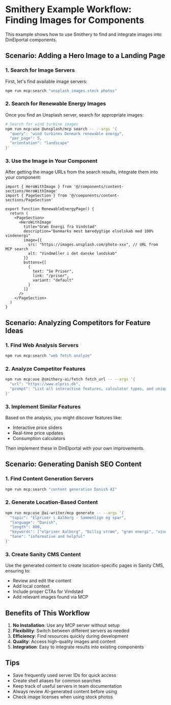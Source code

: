 # Smithery Example Workflow: Finding Images for Components

This example shows how to use Smithery to find and integrate images into DinElportal components.

## Scenario: Adding a Hero Image to a Landing Page

### 1. Search for Image Servers

First, let's find available image servers:

```bash
npm run mcp:search "unsplash images stock photos"
```

### 2. Search for Renewable Energy Images

Once you find an Unsplash server, search for appropriate images:

```bash
# Search for wind turbine images
npm run mcp:use @unsplash/mcp search -- --args '{
  "query": "wind turbines Denmark renewable energy",
  "per_page": 5,
  "orientation": "landscape"
}'
```

### 3. Use the Image in Your Component

After getting the image URLs from the search results, integrate them into your component:

```tsx
import { HeroWithImage } from '@/components/content-sections/HeroWithImage'
import { PageSection } from '@/components/content-sections/PageSection'

export function RenewableEnergyPage() {
  return (
    <PageSection>
      <HeroWithImage
        title="Grøn Energi fra Vindstød"
        description="Danmarks mest bæredygtige elselskab med 100% vindenergi"
        image={{
          src: "https://images.unsplash.com/photo-xxx", // URL from MCP search
          alt: "Vindmøller i det danske landskab"
        }}
        buttons={[
          {
            text: "Se Priser",
            link: "/priser",
            variant: "default"
          }
        ]}
      />
    </PageSection>
  )
}
```

## Scenario: Analyzing Competitors for Feature Ideas

### 1. Find Web Analysis Servers

```bash
npm run mcp:search "web fetch analyze"
```

### 2. Analyze Competitor Features

```bash
npm run mcp:use @smithery-ai/fetch fetch_url -- --args '{
  "url": "https://www.elpris.dk",
  "prompt": "List all interactive features, calculator types, and unique UI elements"
}'
```

### 3. Implement Similar Features

Based on the analysis, you might discover features like:
- Interactive price sliders
- Real-time price updates
- Consumption calculators

Then implement these in DinElportal with your own improvements.

## Scenario: Generating Danish SEO Content

### 1. Find Content Generation Servers

```bash
npm run mcp:search "content generation Danish AI"
```

### 2. Generate Location-Based Content

```bash
npm run mcp:use @ai-writer/mcp generate -- --args '{
  "topic": "Elpriser i Aalborg - Sammenlign og spar",
  "language": "Danish",
  "length": 800,
  "keywords": ["elpriser Aalborg", "billig strøm", "grøn energi", "vindstød"],
  "tone": "informative and helpful"
}'
```

### 3. Create Sanity CMS Content

Use the generated content to create location-specific pages in Sanity CMS, ensuring to:
- Review and edit the content
- Add local context
- Include proper CTAs for Vindstød
- Add relevant images found via MCP

## Benefits of This Workflow

1. **No Installation**: Use any MCP server without setup
2. **Flexibility**: Switch between different servers as needed
3. **Efficiency**: Find resources quickly during development
4. **Quality**: Access high-quality images and content
5. **Integration**: Easy to integrate results into existing components

## Tips

- Save frequently used server IDs for quick access
- Create shell aliases for common searches
- Keep track of useful servers in team documentation
- Always review AI-generated content before using
- Check image licenses when using stock photos